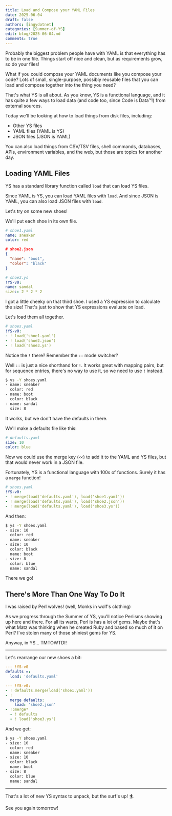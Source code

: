 ```yaml
---
title: Load and Compose your YAML Files
date: 2025-06-04
draft: false
authors: [ingydotnet]
categories: [Summer-of-YS]
edit: blog/2025-06-04.md
comments: true
---
```


Probably the biggest problem people have with YAML is that everything has to be
in one file.
Things start off nice and clean, but as requirements grow, so do your files!

What if you could compose your YAML documents like you compose your code?
Lots of small, single-purpose, possibly reusable files that you can load and
compose together into the thing you need?

That's what YS is all about.
As you know, YS is a functional language, and it has quite a few ways to load
data (and code too, since Code is Data™!) from external sources.

Today we'll be looking at how to load things from disk files, including:

* Other YS files
* YAML files (YAML is YS)
* JSON files (JSON is YAML)

You can also load things from CSV/TSV files, shell commands, databases, APIs,
environment variables, and the web, but those are topics for another day.

<!-- more -->


## Loading YAML Files

YS has a standard library function called `load` that can load YS files.

Since YAML is YS, you can load YAML files with `load`.
And since JSON is YAML, you can also load JSON files with `load`.

Let's try on some new shoes!

We'll put each shoe in its own file.

```yaml
# shoe1.yaml
name: sneaker
color: red
```

```json
# shoe2.json
{
  "name": "boot",
  "color": "black"
}
```

```yaml
# shoe3.ys
!YS-v0:
name: sandal
size:: 2 * 2 * 2
```

I got a little cheeky on that third shoe.
I used a YS expression to calculate the size!
That's just to show that YS expressions evaluate on load.

Let's load them all together.

```yaml
# shoes.yaml
!YS-v0:
- ! load('shoe1.yaml')
- ! load('shoe2.json')
- ! load('shoe3.ys')
```

Notice the `!` there?
Remember the `::` mode switcher?

Well `::` is just a nice shorthand for `!`.
It works great with mapping pairs, but for sequence entries, there's no way to
use it, so we need to use `!` instead.

```bash
$ ys -Y shoes.yaml
- name: sneaker
  color: red
- name: boot
  color: black
- name: sandal
  size: 8
```

It works, but we don't have the defaults in there.

We'll make a defaults file like this:

```yaml
# defaults.yaml
size: 10
color: blue
```

Now we could use the merge key (`<<`) to add it to the YAML and YS files,
but that would never work in a JSON file.

Fortunately, YS is a functional language with 100s of functions.
Surely it has a `merge` function!

```yaml
# shoes.yaml
!YS-v0:
- ! merge(load('defaults.yaml'), load('shoe1.yaml'))
- ! merge(load('defaults.yaml'), load('shoe2.json'))
- ! merge(load('defaults.yaml'), load('shoe3.ys'))
```

And then:

```bash
$ ys -Y shoes.yaml 
- size: 10
  color: red
  name: sneaker
- size: 10
  color: black
  name: boot
- size: 8
  color: blue
  name: sandal
```

There we go!


## There's More Than One Way To Do It

I was raised by Perl wolves! (well, Monks in wolf's clothing)

As we progress through the Summer of YS, you'll notice Perlisms showing up here
and there.
For all its warts, Perl is has a lot of gems.
Maybe that's what Matz was thinking when he created Ruby and based so much of it
on Perl?
I've stolen many of those shiniest gems for YS.

Anyway, in YS… TMTOWTDI!

----

Let's rearrange our new shoes a bit:

```yaml
--- !YS-v0
defaults =:
  load: 'defaults.yaml'

--- !YS-v0:
- ! defaults.merge(load('shoe1.yaml'))
- !
  merge defaults:
    load: 'shoe2.json'
- !:merge*
  - ! defaults
  - ! load('shoe3.ys')
```

And we get:

```bash
$ ys -Y shoes.yaml 
- size: 10
  color: red
  name: sneaker
- size: 10
  color: black
  name: boot
- size: 8
  color: blue
  name: sandal
```

----

That's a lot of new YS syntax to unpack, but the surf's up! :surfer:

See you again tomorrow!
